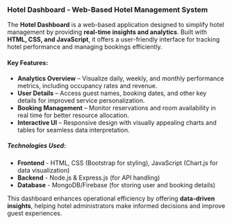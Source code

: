 ### **Hotel Dashboard - Web-Based Hotel Management System**  

The **Hotel Dashboard** is a web-based application designed to simplify hotel management by providing **real-time insights and analytics**. Built with **HTML, CSS, and JavaScript**, it offers a user-friendly interface for tracking hotel performance and managing bookings efficiently.  

#### **Key Features:**  
- **Analytics Overview** – Visualize daily, weekly, and monthly performance metrics, including occupancy rates and revenue.  
- **User Details** – Access guest names, booking dates, and other key details for improved service personalization.  
- **Booking Management** – Monitor reservations and room availability in real time for better resource allocation.  
- **Interactive UI** – Responsive design with visually appealing charts and tables for seamless data interpretation.  

##### **Technologies Used:**
- **Frontend** - HTML, CSS (Bootstrap for styling), JavaScript (Chart.js for data visualization)
- **Backend** - Node.js & Express.js (for API handling)
- **Database** -  MongoDB/Firebase (for storing user and booking details)

This dashboard enhances operational efficiency by offering **data-driven insights**, helping hotel administrators make informed decisions and improve guest experiences.

